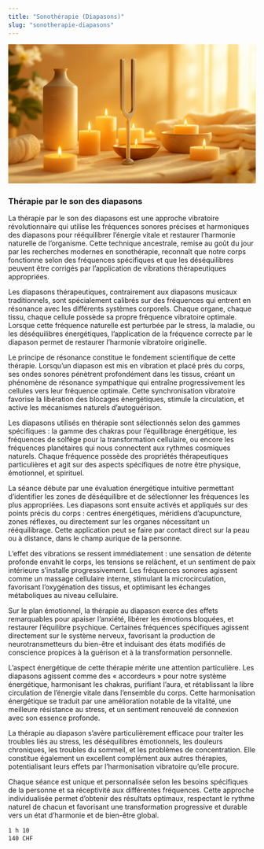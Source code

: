 ```yaml
---
title: "Sonothérapie (Diapasons)"
slug: "sonotherapie-diapasons"
---
```


![Thérapie par le son des diapasons](./images/sonotherapie-diapasons.jpg)

### Thérapie par le son des diapasons

La thérapie par le son des diapasons est une approche vibratoire révolutionnaire qui utilise les fréquences sonores précises et harmoniques des diapasons pour rééquilibrer l’énergie vitale et restaurer l’harmonie naturelle de l’organisme. Cette technique ancestrale, remise au goût du jour par les recherches modernes en sonothérapie, reconnaît que notre corps fonctionne selon des fréquences spécifiques et que les déséquilibres peuvent être corrigés par l’application de vibrations thérapeutiques appropriées.

Les diapasons thérapeutiques, contrairement aux diapasons musicaux traditionnels, sont spécialement calibrés sur des fréquences qui entrent en résonance avec les différents systèmes corporels. Chaque organe, chaque tissu, chaque cellule possède sa propre fréquence vibratoire optimale. Lorsque cette fréquence naturelle est perturbée par le stress, la maladie, ou les déséquilibres énergétiques, l’application de la fréquence correcte par le diapason permet de restaurer l’harmonie vibratoire originelle.

Le principe de résonance constitue le fondement scientifique de cette thérapie. Lorsqu’un diapason est mis en vibration et placé près du corps, ses ondes sonores pénètrent profondément dans les tissus, créant un phénomène de résonance sympathique qui entraîne progressivement les cellules vers leur fréquence optimale. Cette synchronisation vibratoire favorise la libération des blocages énergétiques, stimule la circulation, et active les mécanismes naturels d’autoguérison.

Les diapasons utilisés en thérapie sont sélectionnés selon des gammes spécifiques : la gamme des chakras pour l’équilibrage énergétique, les fréquences de solfège pour la transformation cellulaire, ou encore les fréquences planétaires qui nous connectent aux rythmes cosmiques naturels. Chaque fréquence possède des propriétés thérapeutiques particulières et agit sur des aspects spécifiques de notre être physique, émotionnel, et spirituel.

La séance débute par une évaluation énergétique intuitive permettant d’identifier les zones de déséquilibre et de sélectionner les fréquences les plus appropriées. Les diapasons sont ensuite activés et appliqués sur des points précis du corps : centres énergétiques, méridiens d’acupuncture, zones réflexes, ou directement sur les organes nécessitant un rééquilibrage. Cette application peut se faire par contact direct sur la peau ou à distance, dans le champ aurique de la personne.

L’effet des vibrations se ressent immédiatement : une sensation de détente profonde envahit le corps, les tensions se relâchent, et un sentiment de paix intérieure s’installe progressivement. Les fréquences sonores agissent comme un massage cellulaire interne, stimulant la microcirculation, favorisant l’oxygénation des tissus, et optimisant les échanges métaboliques au niveau cellulaire.

Sur le plan émotionnel, la thérapie au diapason exerce des effets remarquables pour apaiser l’anxiété, libérer les émotions bloquées, et restaurer l’équilibre psychique. Certaines fréquences spécifiques agissent directement sur le système nerveux, favorisant la production de neurotransmetteurs du bien-être et induisant des états modifiés de conscience propices à la guérison et à la transformation personnelle.

L’aspect énergétique de cette thérapie mérite une attention particulière. Les diapasons agissent comme des « accordeurs » pour notre système énergétique, harmonisant les chakras, purifiant l’aura, et rétablissant la libre circulation de l’énergie vitale dans l’ensemble du corps. Cette harmonisation énergétique se traduit par une amélioration notable de la vitalité, une meilleure résistance au stress, et un sentiment renouvelé de connexion avec son essence profonde.

La thérapie au diapason s’avère particulièrement efficace pour traiter les troubles liés au stress, les déséquilibres émotionnels, les douleurs chroniques, les troubles du sommeil, et les problèmes de concentration. Elle constitue également un excellent complément aux autres thérapies, potentialisant leurs effets par l’harmonisation vibratoire qu’elle procure.

Chaque séance est unique et personnalisée selon les besoins spécifiques de la personne et sa réceptivité aux différentes fréquences. Cette approche individualisée permet d’obtenir des résultats optimaux, respectant le rythme naturel de chacun et favorisant une transformation progressive et durable vers un état d’harmonie et de bien-être global.

```
1 h 10
140 CHF
```
